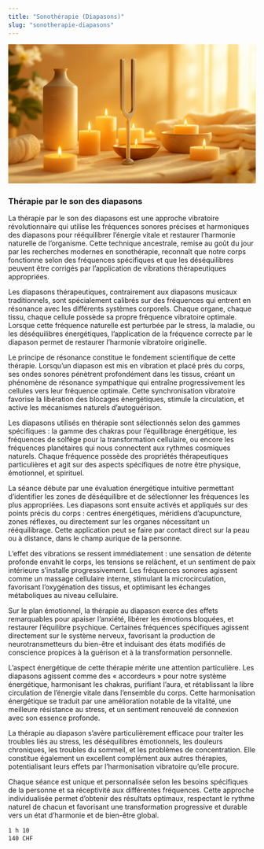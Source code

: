 ```yaml
---
title: "Sonothérapie (Diapasons)"
slug: "sonotherapie-diapasons"
---
```


![Thérapie par le son des diapasons](./images/sonotherapie-diapasons.jpg)

### Thérapie par le son des diapasons

La thérapie par le son des diapasons est une approche vibratoire révolutionnaire qui utilise les fréquences sonores précises et harmoniques des diapasons pour rééquilibrer l’énergie vitale et restaurer l’harmonie naturelle de l’organisme. Cette technique ancestrale, remise au goût du jour par les recherches modernes en sonothérapie, reconnaît que notre corps fonctionne selon des fréquences spécifiques et que les déséquilibres peuvent être corrigés par l’application de vibrations thérapeutiques appropriées.

Les diapasons thérapeutiques, contrairement aux diapasons musicaux traditionnels, sont spécialement calibrés sur des fréquences qui entrent en résonance avec les différents systèmes corporels. Chaque organe, chaque tissu, chaque cellule possède sa propre fréquence vibratoire optimale. Lorsque cette fréquence naturelle est perturbée par le stress, la maladie, ou les déséquilibres énergétiques, l’application de la fréquence correcte par le diapason permet de restaurer l’harmonie vibratoire originelle.

Le principe de résonance constitue le fondement scientifique de cette thérapie. Lorsqu’un diapason est mis en vibration et placé près du corps, ses ondes sonores pénètrent profondément dans les tissus, créant un phénomène de résonance sympathique qui entraîne progressivement les cellules vers leur fréquence optimale. Cette synchronisation vibratoire favorise la libération des blocages énergétiques, stimule la circulation, et active les mécanismes naturels d’autoguérison.

Les diapasons utilisés en thérapie sont sélectionnés selon des gammes spécifiques : la gamme des chakras pour l’équilibrage énergétique, les fréquences de solfège pour la transformation cellulaire, ou encore les fréquences planétaires qui nous connectent aux rythmes cosmiques naturels. Chaque fréquence possède des propriétés thérapeutiques particulières et agit sur des aspects spécifiques de notre être physique, émotionnel, et spirituel.

La séance débute par une évaluation énergétique intuitive permettant d’identifier les zones de déséquilibre et de sélectionner les fréquences les plus appropriées. Les diapasons sont ensuite activés et appliqués sur des points précis du corps : centres énergétiques, méridiens d’acupuncture, zones réflexes, ou directement sur les organes nécessitant un rééquilibrage. Cette application peut se faire par contact direct sur la peau ou à distance, dans le champ aurique de la personne.

L’effet des vibrations se ressent immédiatement : une sensation de détente profonde envahit le corps, les tensions se relâchent, et un sentiment de paix intérieure s’installe progressivement. Les fréquences sonores agissent comme un massage cellulaire interne, stimulant la microcirculation, favorisant l’oxygénation des tissus, et optimisant les échanges métaboliques au niveau cellulaire.

Sur le plan émotionnel, la thérapie au diapason exerce des effets remarquables pour apaiser l’anxiété, libérer les émotions bloquées, et restaurer l’équilibre psychique. Certaines fréquences spécifiques agissent directement sur le système nerveux, favorisant la production de neurotransmetteurs du bien-être et induisant des états modifiés de conscience propices à la guérison et à la transformation personnelle.

L’aspect énergétique de cette thérapie mérite une attention particulière. Les diapasons agissent comme des « accordeurs » pour notre système énergétique, harmonisant les chakras, purifiant l’aura, et rétablissant la libre circulation de l’énergie vitale dans l’ensemble du corps. Cette harmonisation énergétique se traduit par une amélioration notable de la vitalité, une meilleure résistance au stress, et un sentiment renouvelé de connexion avec son essence profonde.

La thérapie au diapason s’avère particulièrement efficace pour traiter les troubles liés au stress, les déséquilibres émotionnels, les douleurs chroniques, les troubles du sommeil, et les problèmes de concentration. Elle constitue également un excellent complément aux autres thérapies, potentialisant leurs effets par l’harmonisation vibratoire qu’elle procure.

Chaque séance est unique et personnalisée selon les besoins spécifiques de la personne et sa réceptivité aux différentes fréquences. Cette approche individualisée permet d’obtenir des résultats optimaux, respectant le rythme naturel de chacun et favorisant une transformation progressive et durable vers un état d’harmonie et de bien-être global.

```
1 h 10
140 CHF
```
